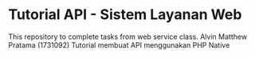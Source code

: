 # Tutorial API - Sistem Layanan Web
This repository to complete tasks from web service class.
Alvin Matthew Pratama (1731092)
Tutorial membuat API menggunakan PHP Native
